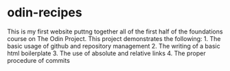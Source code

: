 # odin-recipes

This is my first website puttng together all of the first half of the foundations course on The Odin Project.  This project demonstrates the following:
    1. The basic usage of github and repository management
    2. The writing of a basic html boilerplate
    3. The use of absolute and relative links
    4. The proper procedure of commits
